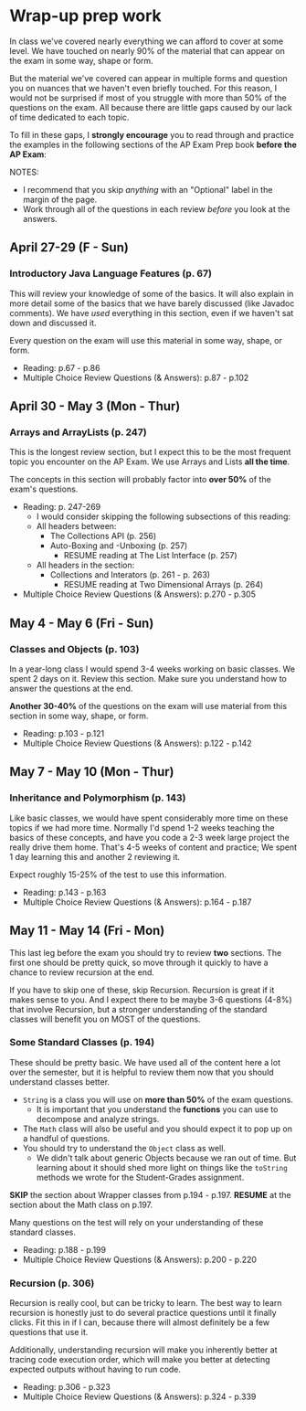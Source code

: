 # Wrap-up prep work
In class we've covered nearly everything we can afford to cover at some level. We have touched on nearly 90% of the material that can appear on the exam in some way, shape or form.

But the material we've covered can appear in multiple forms and question you on nuances that we haven't even briefly touched. For this reason, I would not be surprised if most of you struggle with more than 50% of the questions on the exam. All because there are little gaps caused by our lack of time dedicated to each topic.

To fill in these gaps, I **strongly encourage** you to read through and practice the examples in the following sections of the AP Exam Prep book **before the AP Exam**:

NOTES: 
* I recommend that you skip _anything_ with an "Optional" label in the margin of the page.
* Work through all of the questions in each review _before_ you look at the answers.

## April 27-29 (F - Sun)
### Introductory Java Language Features (p. 67)
This will review your knowledge of some of the basics. It will also explain in more detail some of the basics that we have barely discussed (like Javadoc comments). We have _used_ everything in this section, even if we haven't sat down and discussed it.

Every question on the exam will use this material in some way, shape, or form.

* Reading: p.67 - p.86
* Multiple Choice Review Questions (& Answers): p.87 - p.102


## April 30 - May 3 (Mon - Thur)
### Arrays and ArrayLists (p. 247)
This is the longest review section, but I expect this to be the most frequent topic you encounter on the AP Exam. We use Arrays and Lists **all the time**.

The concepts in this section will probably factor into **over 50%** of the exam's questions.

* Reading: p. 247-269
    * I would consider skipping the following subsections of this reading:
    * All headers between:
        * The Collections API (p. 256)
        * Auto-Boxing and -Unboxing (p. 257)
            * RESUME reading at The List<E> Interface (p. 257)
    * All headers in the section:
        * Collections and Interators (p. 261 - p. 263)
            * RESUME reading at Two Dimensional Arrays (p. 264)
* Multiple Choice Review Questions (& Answers): p.270 - p.305


## May 4 - May 6 (Fri - Sun)
### Classes and Objects (p. 103)
In a year-long class I would spend 3-4 weeks working on basic classes. We spent 2 days on it. Review this section. Make sure you understand how to answer the questions at the end.

**Another 30-40%** of the questions on the exam will use material from this section in some way, shape, or form.

* Reading: p.103 - p.121
* Multiple Choice Review Questions (& Answers): p.122 - p.142


## May 7 - May 10 (Mon - Thur)
### Inheritance and Polymorphism (p. 143)
Like basic classes, we would have spent considerably more time on these topics if we had more time. Normally I'd spend 1-2 weeks teaching the basics of these concepts, and have you code a 2-3 week large project the really drive them home. That's 4-5 weeks of content and practice; We spent 1 day learning this and another 2 reviewing it.

Expect roughly 15-25% of the test to use this information. 

* Reading: p.143 - p.163
* Multiple Choice Review Questions (& Answers): p.164 - p.187

## May 11 - May 14 (Fri - Mon)
This last leg before the exam you should try to review **two** sections. The first one should be pretty quick, so move through it quickly to have a chance to review recursion at the end. 

If you have to skip one of these, skip Recursion. Recursion is great if it makes sense to you. And I expect there to be maybe 3-6 questions (4-8%) that involve Recursion, but a stronger understanding of the standard classes will benefit you on MOST of the questions.

### Some Standard Classes (p. 194)
These should be pretty basic. We have used all of the content here a lot over the semester, but it is helpful to review them now that you should understand classes better.

* `String` is a class you will use on **more than 50%** of the exam questions. 
    * It is important that you understand the **functions** you can use to decompose and analyze strings. 
* The `Math` class will also be useful and you should expect it to pop up on a handful of questions. 
* You should try to understand the `Object` class as well. 
    * We didn't talk about generic Objects because we ran out of time. But learning about it should shed more light on things like the `toString` methods we wrote for the Student-Grades assignment.

**SKIP** the section about Wrapper classes from p.194 - p.197.
**RESUME** at the section about the Math class on p.197.

Many questions on the test will rely on your understanding of these standard classes.

* Reading: p.188 - p.199
* Multiple Choice Review Questions (& Answers): p.200 - p.220

### Recursion (p. 306)
Recursion is really cool, but can be tricky to learn. The best way to learn recursion is honestly just to do several practice questions until it finally clicks. Fit this in if I can, because there will almost definitely be a few questions that use it.

Additionally, understanding recursion will make you inherently better at tracing code execution order, which will make you better at detecting expected outputs without having to run code.

* Reading: p.306 - p.323
* Multiple Choice Review Questions (& Answers): p.324 - p.339
